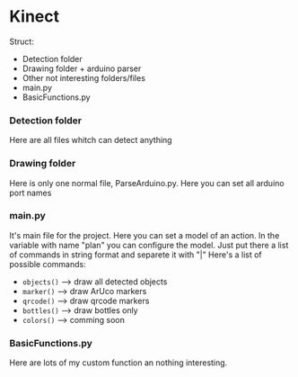 # Kinect

Struct:
- Detection folder
- Drawing folder + arduino parser
- Other not interesting folders/files
- main.py
- BasicFunctions.py


### Detection folder
  Here are all files whitch can detect anything
  
### Drawing folder
  Here is only one normal file, ParseArduino.py. Here you can set all arduino port names
  
### main.py
  It's main file for the project. Here you can set a model of an action. 
  In the variable with name "plan" you can configure the model. Just put there a list of commands in string format and separete it with "|"
  Here's a list of possible commands:
  - ```objects()``` --> draw all detected objects
  - ```marker()```  --> draw ArUco markers
  - ```qrcode()```  --> draw qrcode markers
  - ```bottles()``` --> draw bottles only
  - ```colors()```  --> comming soon

### BasicFunctions.py
  Here are lots of my custom function an nothing interesting.
